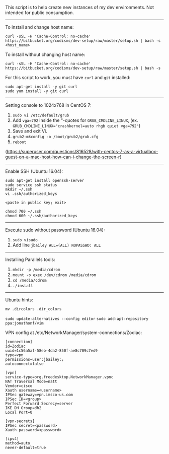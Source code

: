 This script is to help create new instances of my dev environments.  Not intended for public consumption.

----

To install and change host name:

`curl -sSL -H 'Cache-Control: no-cache' https://bitbucket.org/codisms/dev-setup/raw/master/setup.sh | bash -s <host_name>`

To install without changing host name:

`curl -sSL -H 'Cache-Control: no-cache' https://bitbucket.org/codisms/dev-setup/raw/master/setup.sh | bash -s`

For this script to work, you must have `curl` and `git` installed:

```
sudo apt-get install -y git curl
sudo yum install -y git curl
```

----

Setting console to 1024x768 in CentOS 7:

1. `sudo vi /etc/default/grub`
2. Add `vga=792` inside the "-quotes for `GRUB_CMDLINE_LINUX`, (ex. `GRUB_CMDLINE_LINUX="crashkernel=auto rhgb quiet vga=792"`)
3. Save and exit Vi.
4. `grub2-mkconfig -o /boot/grub2/grub.cfg`
5. `reboot`

(https://superuser.com/questions/816528/with-centos-7-as-a-virtualbox-guest-on-a-mac-host-how-can-i-change-the-screen-r)

----

Enable SSH (Ubuntu 16.04):

```
sudo apt-get install openssh-server
sudo service ssh status
mkdir ~/.ssh
vi .ssh/authorized_keys

<paste in public key; exit>

chmod 700 ~/.ssh
chmod 600 ~/.ssh/authorized_keys
```

----

Execute sudo without password (Ubuntu 16.04):

1. `sudo visudo`
2. Add line `jbailey ALL=(ALL) NOPASSWD: ALL`

----

Installing Parallels tools:

1. `mkdir -p /media/cdrom`
2. `mount -o exec /dev/cdrom /media/cdrom`
3. `cd /media/cdrom`
4. `./install`

----

Ubuntu hints:

`mv .dircolors .dir_colors`

`sudo update-alternatives --config editor`
`sudo add-apt-repository ppa:jonathonf/vim`

VPN config at /etc/NetworkManager/system-connections/Zodiac:
```
[connection]
id=Zodiac
uuid=1c56a5af-58eb-4da2-850f-ae8c709c7ed9
type=vpn
permissions=user:jbailey:;
autoconnect=false

[vpn]
service-type=org.freedesktop.NetworkManager.vpnc
NAT Traversal Mode=natt
Vendor=cisco
Xauth username=<username>
IPSec gateway=vpn.imsco-us.com
IPSec ID=<group>
Perfect Forward Secrecy=server
IKE DH Group=dh2
Local Port=0

[vpn-secrets]
IPSec secret=<password>
Xauth password=<password>

[ipv4]
method=auto
never-default=true
```

